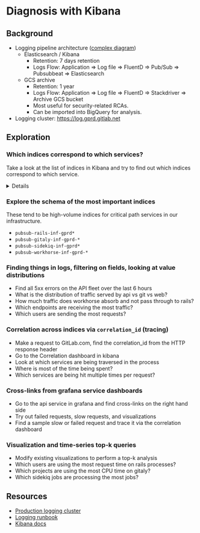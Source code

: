 # Diagnosis with Kibana

## Background

- Logging pipeline architecture ([complex diagram](https://gitlab.com/gitlab-com/runbooks/-/blob/master/docs/logging/README.md#concepts))
  - Elasticsearch / Kibana
    - Retention: 7 days retention
    - Logs Flow: Application => Log file => FluentD => Pub/Sub => Pubsubbeat => Elasticsearch
  - GCS archive
    - Retention: 1 year
    - Logs Flow: Application => Log file => FluentD => Stackdriver => Archive GCS bucket
    - Most useful for security-related RCAs.
    - Can be imported into BigQuery for analysis.
- Logging cluster: https://log.gprd.gitlab.net

## Exploration

### Which indices correspond to which services?

Take a look at the list of indices in Kibana and try to find out which indices
correspond to which service.

<details>

- `pubsub-rails-inf-gprd*` web, git and api traffic
- `pubsub-consul-inf-gprd*` service discovery, DB failover
- `pubsub-gitaly-inf-gprd-*` Git repository Storage
- `pubsub-gke-inf-gprd*` meta Kubernetes logs
- `pubsub-gcp-events-inf-gprd-*` GCP maintenance events
- `pubsub-kas-inf-gprd*` Server side Kubernetes Agent Service
- `pubsub-mailroom-inf-gprd-*` receiving emails
- `pubsub-monitoring-inf-gprd-*` Prometheus & Thanos meta monitoring
- `pubsub-pages-inf-gprd*` Logs for Gitlab-Pages
- `pubsub-postgres-inf-gprd-*` Patroni hosts
- `pubsub-praefect-inf-gprd-*` Gitaly's HA - Praefect is currently used in a very small subset of Gitaly repos in gitlab.com
- `pubsub-pubsubbeat-inf-gprd-*` meta log of logging pipeline
- `pubsub-puma-inf-gprd*` rails webservice logging (not requests)
- `pubsub-pvs-inf-gprd*` Pipeline Validation Service
- `pubsub-redis-inf-gprd*` Redis and Sentinel
- `pubsub-registry-inf-gprd*` Registry traffic + monitoring
- `pubsub-runner-inf-gprd*` All runners logs
- `pubsub-shell-inf-gprd*` - SSH traffic to Gitaly
- `pubsub-sidekiq-inf-gprd*` - Background jobs queues logs
- `pubsub-system-inf-gprd*` - Host-level syslog
- `pubsub-workhorse-inf-gprd-*` - Proxy in front of rails. All traffic.
- `release_tools-*` Deployer (owned by Delivery).

</details>

### Explore the schema of the most important indices

These tend to be high-volume indices for critical path services in our
infrastructure.

- `pubsub-rails-inf-gprd*`
- `pubsub-gitaly-inf-gprd-*`
- `pubsub-sidekiq-inf-gprd*`
- `pubsub-workhorse-inf-gprd-*`

### Finding things in logs, filtering on fields, looking at value distributions

- Find all 5xx errors on the API fleet over the last 6 hours
- What is the distribution of traffic served by api vs git vs web?
- How much traffic does workhorse absorb and not pass through to rails?
- Which endpoints are receiving the most traffic?
- Which users are sending the most requests?

### Correlation across indices via `correlation_id` (tracing)

- Make a request to GitLab.com, find the correlation_id from the HTTP response header
- Go to the Correlation dashboard in kibana
- Look at which services are being traversed in the process
- Where is most of the time being spent?
- Which services are being hit multiple times per request?

### Cross-links from grafana service dashboards

- Go to the api service in grafana and find cross-links on the right hand side
- Try out failed requests, slow requests, and visualizations
- Find a sample slow or failed request and trace it via the correlation dashboard

### Visualization and time-series top-k queries

- Modify existing visualizations to perform a top-k analysis
- Which users are using the most request time on rails processes?
- Which projects are using the most CPU time on gitaly?
- Which sidekiq jobs are processing the most jobs?

## Resources

- [Production logging cluster](https://log.gprd.gitlab.net/app/kibana)
- [Logging runbook](https://gitlab.com/gitlab-com/runbooks/-/blob/master/docs/logging/README.md#concepts)
- [Kibana docs](https://www.elastic.co/guide/en/kibana/current/index.html)
